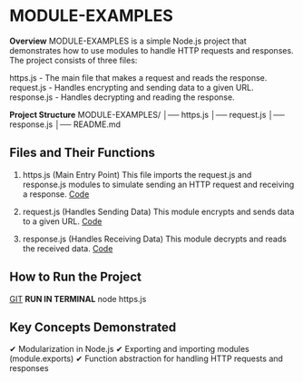 # MODULE-EXAMPLES

**Overview**
MODULE-EXAMPLES is a simple Node.js project that demonstrates how to use modules to handle HTTP requests and responses. The project consists of three files:

https.js - The main file that makes a request and reads the response.
request.js - Handles encrypting and sending data to a given URL.
response.js - Handles decrypting and reading the response.

**Project Structure**
MODULE-EXAMPLES/
│── https.js
│── request.js
│── response.js
│── README.md

## Files and Their Functions
1. https.js (Main Entry Point)
This file imports the request.js and response.js modules to simulate sending an HTTP request and receiving a response.
[Code](/https.js)

2. request.js (Handles Sending Data)
This module encrypts and sends data to a given URL.
[Code](/request.js)

3. response.js (Handles Receiving Data)
This module decrypts and reads the received data.
[Code](/response.js)

## How to Run the Project
[GIT](https://github.com/randhirprem/node/tree/main/Part3/MODULE-EXAMPLE)
**RUN IN TERMINAL** node https.js

## Key Concepts Demonstrated
✔ Modularization in Node.js
✔ Exporting and importing modules (module.exports)
✔ Function abstraction for handling HTTP requests and responses
